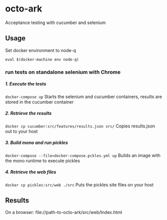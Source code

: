 # octo-ark
Acceptance testing with cucumber and selenium 

## Usage

Set docker environment to node-q

`eval $(docker-machine env node-q)`

### run tests on standalone selenium with Chrome

##### 1. Execute the tests

`docker-compose up` Starts the selenium and cucumber containers, results are stored in the cucumber container

##### 2. Retrieve the results

`docker cp cucumber:src/features/results.json src/` Copies results.json out to your host

##### 3. Build mono and run pickles

`docker-compose --file=docker-compose.pckles.yml up` Builds an image with the mono runtime to execute pickles

##### 4. Retrieve the web files

`docker cp pickles:src/web ./src` Puts the pickles site files on your host

## Results

On a browser: file://path-to-octo-ark/src/web/Index.html
